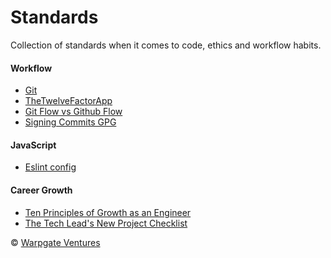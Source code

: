 # Standards

Collection of standards when it comes to code, ethics and workflow
habits.

#### Workflow

- [Git](git.md)
- [TheTwelveFactorApp](https://12factor.net/)
- [Git Flow vs Github Flow](https://lucamezzalira.com/2014/03/10/git-flow-vs-github-flow/)
- [Signing Commits GPG](signing-commits-gpg.md)


#### JavaScript

- [Eslint config](eslint.md)

#### Career Growth

- [Ten Principles of Growth as an Engineer](https://medium.com/@daniel.heller/ten-principles-for-growth-69015e08c35b)
- [The Tech Lead's New Project Checklist](https://insimpleterms.blog/the-tech-leads-new-project-checklist)

:copyright: [Warpgate Ventures](http://www.warpgate.ventures)

